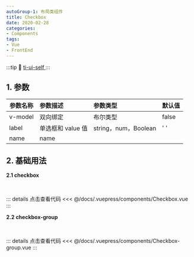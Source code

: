 ```yaml
---
autoGroup-1: 布局类组件
title: Checkbox
date: 2020-02-28
categories:
- Components
tags:
- Vue
- FrontEnd
---
```

:::tip
 :link: [ ti-ui-self ](https://www.npmjs.com/package/ti-ui-self)
:::
<!-- more -->
## 1. 参数

| 参数名称 | 参数描述          | 参数类型             | 默认值 |
| -------- | :---------------- | :------------------- | :----- |
| v-model  | 双向绑定          | 布尔类型             | false  |
| label    | 单选框和 value 值 | string，num，Boolean | ' '    |
| name     | name              |                      |        |

## 2. 基础用法

**2.1 checkbox**

<br>
<Checkbox/>

::: details 点击查看代码
<<< @/docs/.vuepress/components/Checkbox.vue
:::

**2.2 checkbox-group**

<br>
<Checkbox-group/>

::: details 点击查看代码
<<< @/docs/.vuepress/components/Checkbox-group.vue
:::
